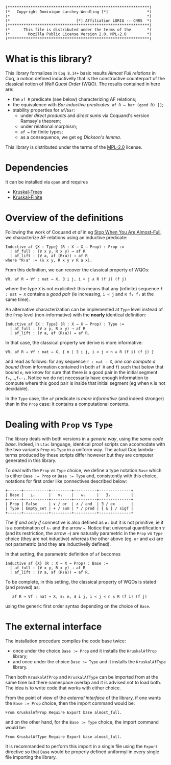 ```
(**************************************************************)
(*   Copyright Dominique Larchey-Wendling [*]                 *)
(*                                                            *)
(*                             [*] Affiliation LORIA -- CNRS  *)
(**************************************************************)
(*      This file is distributed under the terms of the       *)
(*        Mozilla Public License Version 2.0, MPL-2.0         *)
(**************************************************************)
```

# What is this library?

This library formalizes in `Coq 8.14+` basic results _Almost Full relations_ in Coq,
a notion defined inductivelly that is the constructive counterpart of the classical
notion of _Well Quasi Order_ (WQO). The results contained in here are:
- the `af R` predicate (see below) characterizing AF relations;
- the equivalence with _Bar inductive predicates_: `af R ↔ bar (good R) []`;
- stability properties for `af`/`bar`:
  - under _direct products_ and _direct sums_ via Coquand's version Ramsey's theorem;
  - under relational morphism;
  - `af =` for finite types;
  - as a consequence, we get eg _Dickson's lemma_.
 
This library is distributed under the terms of the [MPL-2.0](LICENSE) license.

# Dependencies
It can be installed via `opam` and requires
- [Kruskal-Trees](https://github.com/DmxLarchey/Kruskal-Trees)
- [Kruskal-Finite](https://github.com/DmxLarchey/Kruskal-Finite)
  
# Overview of the definitions

Following the work of Coquand _et al_ in eg [Stop When You Are Almost-Full](https://link.springer.com/chapter/10.1007/978-3-642-32347-8_17),
we characterize AF relations using an inductive predicate:
```coq
Inductive af {X : Type} (R : X → X → Prop) : Prop :=
  | af_full : (∀ x y, R x y) → af R
  | af_lift : (∀ a, af (R↑a)) → af R
where "R↑a" := (λ x y, R x y ∨ R a x).
```

From this definition, we can recover the classical property of WQOs:
```coq
∀R, af R → ∀f : nat → X, ∃ i j, i < j ∧ R (f i) (f j)
```
where the type `X` is not explicited: this means that any (infinite) 
sequence `f : nat → X` contains a _good pair_ (ie increasing, `i < j` and
`R fᵢ fⱼ` at the same time).

An alternative characterization can be implemented at `Type` level
instead of the `Prop` level (non-informative) with the __nearly__
identical definition:
```coq
Inductive af {X : Type} (R : X → X → Prop) : Type :=
  | af_full : (∀ x y, R x y) → af R
  | af_lift : (∀ a, af (R↑a)) → af R.
```
In that case, the classical property we derive is more informative:
```coq
∀R, af R → ∀f : nat → X, { n | ∃ i j, i < j < n ∧ R (f i) (f j) }
```
and read as follows: for any sequence `f : nat → X`, _one can
compute a bound_ (from information contained in both `af R` and `f`)
such that below that bound `n`, we know for sure that there is a good pair 
in the initial segment `f₀`,...,`fₙ₋₁`. Notice we do not necessarily
have enough information to compute where this good pair is inside
that initial segment (eg when `R` is not decidable).

In the `Type` case, the `af` predicate is _more informative_ (and
indeed stronger) than in the `Prop` case: it contains a computational
contents.

# Dealing with `Prop` vs `Type`

The library deals with both versions in a _generic way_, using
the _same code base_. Indeed, in `Ltac` language, identical proof scripts
can accomodate with the two variants `Prop` vs `Type` in a uniform way.
The actual Coq lambda-terms produced by these scripts differ however but
they are computer generated in this library.

To deal with the `Prop` vs `Type` choice, we define a type notation
`Base` which is either `Base := Prop` or `Base := Type` and, consistently
with this choice, notations for first order like connectives described
below:
```
+------+-----------+---------+----------+--------------+
| Base |   ⊥ₜ      |   ∨ₜ    |   ∧ₜ     |   ∃ₜ         |
+------+-----------+---------+----------+--------------+
| Prop | False     | ∨ / or  | ∧ / and  | ∃ / ex       |
| Type | Empty_set | + / sum | * / prod | { & } / sigT |
+------+-----------+---------+----------+--------------+
```
The _if and only if_ connective is also defined as 
`⇄ₜ` but it is not primitive, ie it is a combination
of `∧ₜ` and the arrow `→`. Notice that universal
quantification `∀` (and its restriction, the arrow `→`)
are naturally parametric in the `Prop` vs `Type` choice
(they are not inductive) whereas the other above (eg. `or` and
`ex`) are not parametric (and they are inductivelly defined).

In that setting, the parametric definition of `af` becomes
```coq
Inductive af {X} (R : X → X → Prop) : Base :=
  | af_full : (∀ x y, R x y) → af R
  | af_lift : (∀ a, af (R↑a)) → af R.
```

To be complete, in this setting, the classical property of WQOs is
stated (and proved) as:
```coq
   af R → ∀f : nat → X, ∃ₜ n, ∃ i j, i < j < n ∧ R (f i) (f j)
```
using the generic first order syntax depending on the choice of `Base`.

# The external interface

The installation procedure compiles the code base twice: 
- once under the choice `Base := Prop` and it installs the `KruskalAfProp` library;
- and once under the choice `Base := Type` and it installs the `KruskalAfType` library.

Then both `KruskalAfProp` and `KruskalAfType` can be imported from at the same
time but there namespace overlap and it is advised not to load both. The idea
is to write code that works with either choice.

From the point of view of the _external interface_ of the library, 
if one wants the `Base := Prop` choice, then the import command would be:
```coq
From KruskalAfProp Require Export base almost_full.
```
and on the other hand, for the `Base := Type` choice, the import
command would be:
```coq
From KruskalAfType Require Export base almost_full.
```

It is recommanded to perform this import in a single file using
the `Export` directive so that `Base` would be properly defined
uniformyl in every single file importing the library.




